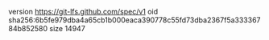 version https://git-lfs.github.com/spec/v1
oid sha256:6b5fe979dba4a65cb1b000eaca390778c55fd73dba2367f5a33336784b852580
size 14947

